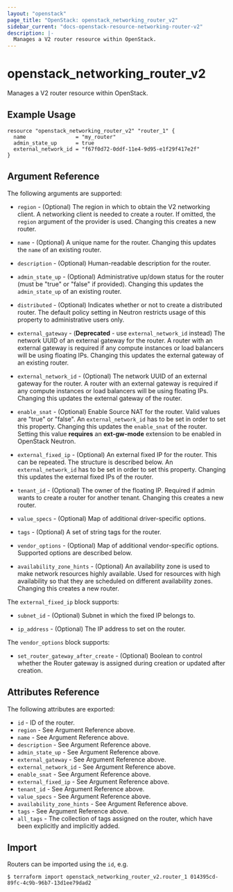 ```yaml
---
layout: "openstack"
page_title: "OpenStack: openstack_networking_router_v2"
sidebar_current: "docs-openstack-resource-networking-router-v2"
description: |-
  Manages a V2 router resource within OpenStack.
---
```


# openstack\_networking\_router_v2

Manages a V2 router resource within OpenStack.

## Example Usage

```hcl
resource "openstack_networking_router_v2" "router_1" {
  name                = "my_router"
  admin_state_up      = true
  external_network_id = "f67f0d72-0ddf-11e4-9d95-e1f29f417e2f"
}
```

## Argument Reference

The following arguments are supported:

* `region` - (Optional) The region in which to obtain the V2 networking client.
    A networking client is needed to create a router. If omitted, the
    `region` argument of the provider is used. Changing this creates a new
    router.

* `name` - (Optional) A unique name for the router. Changing this
    updates the `name` of an existing router.

* `description` - (Optional) Human-readable description for the router.

* `admin_state_up` - (Optional) Administrative up/down status for the router
    (must be "true" or "false" if provided). Changing this updates the
    `admin_state_up` of an existing router.

* `distributed` - (Optional) Indicates whether or not to create a
    distributed router. The default policy setting in Neutron restricts
    usage of this property to administrative users only.

* `external_gateway` - (**Deprecated** - use `external_network_id` instead) The
    network UUID of an external gateway for the router. A router with an
    external gateway is required if any compute instances or load balancers
    will be using floating IPs. Changing this updates the external gateway
    of an existing router.

* `external_network_id` - (Optional) The network UUID of an external gateway
    for the router. A router with an external gateway is required if any
    compute instances or load balancers will be using floating IPs. Changing
    this updates the external gateway of the router.

* `enable_snat` - (Optional) Enable Source NAT for the router. Valid values are
    "true" or "false". An `external_network_id` has to be set in order to
    set this property. Changing this updates the `enable_snat` of the router.
    Setting this value **requires** an **ext-gw-mode** extension to be enabled
    in OpenStack Neutron.

* `external_fixed_ip` - (Optional) An external fixed IP for the router. This
    can be repeated. The structure is described below. An `external_network_id`
    has to be set in order to set this property. Changing this updates the
    external fixed IPs of the router.

* `tenant_id` - (Optional) The owner of the floating IP. Required if admin wants
    to create a router for another tenant. Changing this creates a new router.

* `value_specs` - (Optional) Map of additional driver-specific options.

* `tags` - (Optional) A set of string tags for the router.

* `vendor_options` - (Optional) Map of additional vendor-specific options.
    Supported options are described below.

* `availability_zone_hints` -  (Optional) An availability zone is used to make 
    network resources highly available. Used for resources with high availability so that they are scheduled on different availability zones. Changing
    this creates a new router.

The `external_fixed_ip` block supports:

* `subnet_id` - (Optional) Subnet in which the fixed IP belongs to.

* `ip_address` - (Optional) The IP address to set on the router.

The `vendor_options` block supports:

* `set_router_gateway_after_create` - (Optional) Boolean to control whether
    the Router gateway is assigned during creation or updated after creation.

## Attributes Reference

The following attributes are exported:

* `id` - ID of the router.
* `region` - See Argument Reference above.
* `name` - See Argument Reference above.
* `description` - See Argument Reference above.
* `admin_state_up` - See Argument Reference above.
* `external_gateway` - See Argument Reference above.
* `external_network_id` - See Argument Reference above.
* `enable_snat` - See Argument Reference above.
* `external_fixed_ip` - See Argument Reference above.
* `tenant_id` - See Argument Reference above.
* `value_specs` - See Argument Reference above.
* `availability_zone_hints` - See Argument Reference above.
* `tags` - See Argument Reference above.
* `all_tags` - The collection of tags assigned on the router, which have been
  explicitly and implicitly added.

## Import

Routers can be imported using the `id`, e.g.

```
$ terraform import openstack_networking_router_v2.router_1 014395cd-89fc-4c9b-96b7-13d1ee79dad2
```
